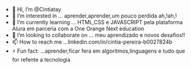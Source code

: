 - 👋 Hi, I’m @Cintiatay
- 👀 I’m interested in ... aprender,aprender,um pouco perdida ah,!ah,!
- 🌱 I’m currently learning ... HTML,CSS e JAVASCRIPT pela plataforma Alura em parceria com a One Orange Next education
- 💞️ I’m looking to collaborate on ... meu aprendizado e novos desafios!!
- 📫 How to reach me ...linkedin.com/in/cintia-pereira-b0027824b
- ⚡ Fun fact: ...aprender,ficar fera em algoritmos,linguagens e tudo que for refente a tecnologia 

<!---
Cintiatay/Cintiatay is a ✨ special ✨ repository because its `README.md` (this file) appears on your GitHub profile.
You can click the Preview link to take a look at your changes.
--->
